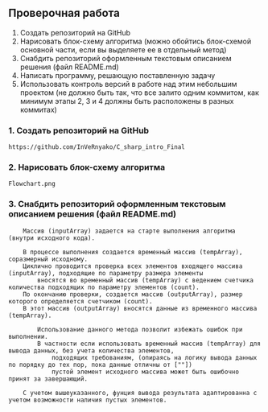 ## Проверочная работа

1. Создать репозиторий на GitHub
2. Нарисовать блок-схему алгоритма
    (можно обойтись блок-схемой основной части, если вы выделяете ее в отдельный метод)
3. Снабдить репозиторий оформленным текстовым описанием решения (файл README.md)
4. Написать программу, решающую поставленную задачу
5. Использовать контроль версий в работе над этим небольшим проектом
    (не должно быть так, что все залито одним коммитом, как минимум этапы 2, 3 и 4 должны быть расположены в разных коммитах)

### 1. Создать репозиторий на GitHub

    https://github.com/InVeRnyako/C_sharp_intro_Final

### 2. Нарисовать блок-схему алгоритма

    Flowchart.png

### 3. Снабдить репозиторий оформленным текстовым описанием решения (файл README.md)

        Массив (inputArray) задается на старте выполнения алгоритма (внутри исходного кода).
        
        В процессе выполнения создается временный массив (tempArray), соразмерный исходному.
        Циклично проводится проверка всех элементов входящего массива (inputArray), подходящие по параметру размера элементы
            вносятся во временный массив (tempArray) с ведением счетчика количества подходящих по параметру элементов (count).
        По окончанию проверки, создается массив (outputArray), размер которого определяется счетчиком (count). 
        В этот массив (outputArray) вносятся данные из временного массива (tempArray).

            Использование данного метода позволит избежать ошибок при выполнении.
            В частности если использовать временный массив (tempArray) для вывода данных, без учета количества элементов,
                подходящих требованиям, (опираясь на логику вывода данных по порядку до тех пор, пока данные отличны от [""])
                пустой элемент исходного массива может быть ошибочно принят за завершающий.
        
        С учетом вышеуказанного, фунция вывода результата адаптированна с учетом возможности наличия пустых элементов.